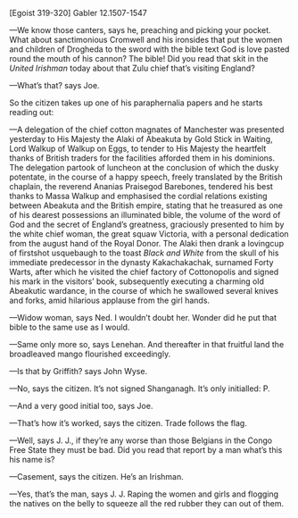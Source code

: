 [Egoist 319-320] Gabler 12.1507-1547


—We know those canters, says he, preaching and picking your
pocket. What about sanctimonious Cromwell and his ironsides that put
the women and children of Drogheda to the sword with the bible text
God is love pasted round the mouth of his cannon? The bible! Did you
read that skit in the *United Irishman* today about that Zulu chief
that’s visiting England?

—What’s that? says Joe.

So the citizen takes up one of his paraphernalia papers and he starts
reading out:

—A delegation of the chief cotton magnates of Manchester was presented
yesterday to His Majesty the Alaki of Abeakuta by Gold Stick in
Waiting, Lord Walkup of Walkup on Eggs, to tender to His Majesty the
heartfelt thanks of British traders for the facilities afforded them
in his dominions. The delegation partook of luncheon at the conclusion
of which the dusky potentate, in the course of a happy speech, freely
translated by the British chaplain, the reverend Ananias Praisegod
Barebones, tendered his best thanks to Massa Walkup and emphasised the
cordial relations existing between Abeakuta and the British empire,
stating that he treasured as one of his dearest possessions an
illuminated bible, the volume of the word of God and the secret of
England’s greatness, graciously presented to him by the white chief
woman, the great squaw Victoria, with a personal dedication from the
august hand of the Royal Donor. The Alaki then drank a lovingcup of
firstshot usquebaugh to the toast *Black and White* from the skull of
his immediate predecessor in the dynasty Kakachakachak, surnamed Forty
Warts, after which he visited the chief factory of Cottonopolis and
signed his mark in the visitors’ book, subsequently executing a
charming old Abeakutic wardance, in the course of which he swallowed
several knives and forks, amid hilarious applause from the girl hands.

—Widow woman, says Ned. I wouldn’t doubt her. Wonder did he put that
bible to the same use as I would.

—Same only more so, says Lenehan. And thereafter in that fruitful land
the broadleaved mango flourished exceedingly.

—Is that by Griffith? says John Wyse.

—No, says the citizen. It’s not signed Shanganagh. It’s only
initialled: P.

—And a very good initial too, says Joe.

—That’s how it’s worked, says the citizen. Trade follows the flag.

—Well, says J. J., if they’re any worse than those Belgians in the
Congo Free State they must be bad. Did you read that report by a man
what’s this his name is?

—Casement, says the citizen. He’s an Irishman.

—Yes, that’s the man, says J. J. Raping the women and girls and
flogging the natives on the belly to squeeze all the red rubber they
can out of them.

